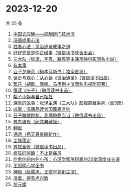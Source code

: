 # 2023-12-20

共 25 条

<!-- BEGIN WEREAD -->
<!-- 最后更新时间 2023-12-20 18:04:19 +0800 -->
1. [中国式应酬——应酬是门技术活](https://weread.qq.com/web/bookDetail/9eb32c60813ab864cg0148b3)
1. [冯唐成事心法](https://weread.qq.com/web/bookDetail/f2e328e072182b15f2e7179)
1. [胜者心法：资治通鉴成事之道](https://weread.qq.com/web/bookDetail/6ae329f0813ab8415g0145d5)
1. [好好恋爱是件正经事（微信读书联合出品）](https://weread.qq.com/web/bookDetail/9e032d00813ab8647g0187b4)
1. [三大队（张译、李晨、魏晨等主演热映电影同名小说）](https://weread.qq.com/web/bookDetail/1c2324c0813ab8660g014298)
1. [有本事](https://weread.qq.com/web/bookDetail/7923237072522360792b5fd)
1. [豆子芝麻茶（杨本芬新书｜独家首发）](https://weread.qq.com/web/bookDetail/cf332d40813ab863dg015d98)
1. [读史与观心：从心读《资治通鉴》（微信读书出品）](https://weread.qq.com/web/bookDetail/e2c32c40813ab8651g015fc1)
1. [繁花（胡歌、唐嫣、马伊琍主演同名电视剧原著）](https://weread.qq.com/web/bookDetail/ec8320b072162ea8ec8b401)
1. [慢读《庄子》（微信读书出品）](https://weread.qq.com/web/bookDetail/bf332dd0813ab863ag0188b2)
1. [梨子小姐与自己相处](https://weread.qq.com/web/bookDetail/6a732be0813ab7d9fg013905)
1. [深蓝的故事：张译主演《三大队》影视原著系列（全3册）](https://weread.qq.com/web/bookDetail/e3f329d0813ab6f9bg018b89)
1. [成事：冯唐品读曾国藩嘉言钞](https://weread.qq.com/web/bookDetail/e2c32a60718226d6e2cca1e)
1. [日子踉踉跄跄，我俩稳稳当当（微信读书出品）](https://weread.qq.com/web/bookDetail/81f32da0813ab8622g01002f)
1. [苏东坡传（纪念典藏版）](https://weread.qq.com/web/bookDetail/33b32e605cd85c33bc67dea)
1. [翻盘](https://weread.qq.com/web/bookDetail/6c1323c0813ab8470g0114cd)
1. [通透（杨天真重磅新作）](https://weread.qq.com/web/bookDetail/f8f32e90813ab7baag01427e)
1. [尘埃落定](https://weread.qq.com/web/bookDetail/85732cf0721041ff857a70b)
1. [苏轼全传（微信读书出品）](https://weread.qq.com/web/bookDetail/f29329f0813ab84b6g012c19)
1. [疯狂的尿酸：不止是痛风](https://weread.qq.com/web/bookDetail/33332fb0813ab864fg0184fc)
1. [疗愈你的内在小孩：心理学家施琪嘉的30堂深度成长课](https://weread.qq.com/web/bookDetail/28d32a50721ea35028dd7d8)
1. [王阳明心学全书](https://weread.qq.com/web/bookDetail/6f9327205977586f9b409d6)
1. [神隐（赵露思、王安宇领衔主演）](https://weread.qq.com/web/bookDetail/32932110720abf4a3292ab1)
1. [活着，得有点兴致](https://weread.qq.com/web/bookDetail/00932d207249dd110095168)
1. [状元媒](https://weread.qq.com/web/bookDetail/7c032030813ab864bg0156c3)
<!-- END WEREAD -->